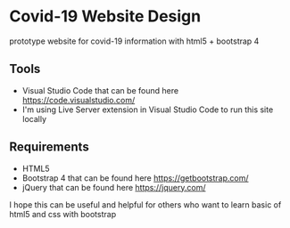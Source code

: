 # Covid-19 Website Design
prototype website for covid-19 information with html5 + bootstrap 4

## Tools
- Visual Studio Code that can be found here https://code.visualstudio.com/
- I'm using Live Server extension in Visual Studio Code to run this site locally

## Requirements
- HTML5
- Bootstrap 4 that can be found here https://getbootstrap.com/
- jQuery that can be found here https://jquery.com/

I hope this can be useful and helpful for others who want 
to learn basic of html5 and css with bootstrap